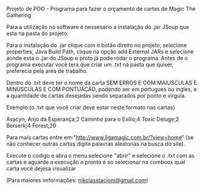 Projeto de POO - Programa para fazer o orçamento de cartas de Magic The Gathering

Para a utilização no software é nessesario a instalação do .jar JSoup que esta na pasta do projeto.

Para a instalação do .jar clique com o botão direito no projeto, selecione properties, 
Java Build Path, clique na opção add External JARs e selecione aonde esta o .jar do JSoup e proto já pode rodar o programa.
Antes de o programa executar você tera que criar um .txt na pasta que quiser, preferecia pela area de trabalho. 

Dentro do .txt deve ter o nome da carta SEM ERROS E COM MAIUSCULAS E MINUSCULAS E COM PONTUAÇÃO, 
podendo ser em portugues ou ingles, e a quantidade de cartas desejadas sendo separados por ponto e virgula.

Exemplo:(o .txt que você criar deve estar neste formato nas cartas)

Avacyn, Anjo da Esperança;2
Caminho para o Exílio;4
Toxic Deluge;2
Berserk;4
Forest;20

Para mais cartas entre em:"http://www.ligamagic.com.br/?view=home" (se não conhecer outras cartas digite palavras aleatorias na busca do site).

Execute o codigo e abra o menu selecione "abrir" e selecione o .txt com as cartas e aguarde a execução e pronto é so selecionar na comboox qual carta você dejesa visualizar

(Para maiores imformações: nikolasstacioni@gmail.com)
